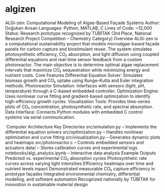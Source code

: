 # algizen
ALGi-zen: Computational Modeling of Algae-Based Façade Systems
Author: Doğukan Arısan
Languages: Python, MATLAB, C
Lines of Code: ~12,000
Status: Research prototype recognized by TÜBİTAK (3rd Place, National Research Project Competition – Chemistry Category)
Overview
ALGi-zen is a computational sustainability project that models microalgae-based façade panels for carbon capture and biostimulant reuse.
The system simulates photosynthetic efficiency, CO₂ absorption, and light diffusion using coupled differential equations and real-time sensor feedback from a custom photoreactor.
The main objective is to determine optimal algae replacement intervals that maximize CO₂ sequestration while minimizing energy and nutrient costs.
Core Features
Differential Equation Solver: Simulates biomass growth and CO₂ uptake using Runge–Kutta and Euler integration methods.
Photoreactor Simulation: Interfaces with sensors (light, pH, temperature) through a C-based embedded controller.
Optimization Engine: Uses nonlinear curve fitting and gradient-based optimization to identify high-efficiency growth cycles.
Visualization Tools: Provides time-series plots of CO₂ concentration, photosynthetic rate, and spectral absorption.
Data Interface: Connects Python modules with embedded C control systems via serial communication.

​
Computer Architecture
Key Directories
src/simulation.py – Implements the differential equation solvers
src/optimization.py – Handles nonlinear optimization and curve fitting
src/visualization.py – Generates dynamic plots and heatmaps
src/photoreactor.c – Controls embedded sensors and actuators
data/ – Stores calibration curves and experimental logs
notebooks/algi_analysis.ipynb – Interactive data analysis
Example Outputs
Predicted vs. experimental CO₂ absorption cycles
Photosynthetic rate curves across varying light intensities
Efficiency heatmaps over time and nutrient levels
mpact
Demonstrated measurable CO₂ capture efficiency in prototype façades
Integrated environmental chemistry, differential modeling, and software automation
Recognized nationally by TÜBİTAK for innovation in sustainable material design
